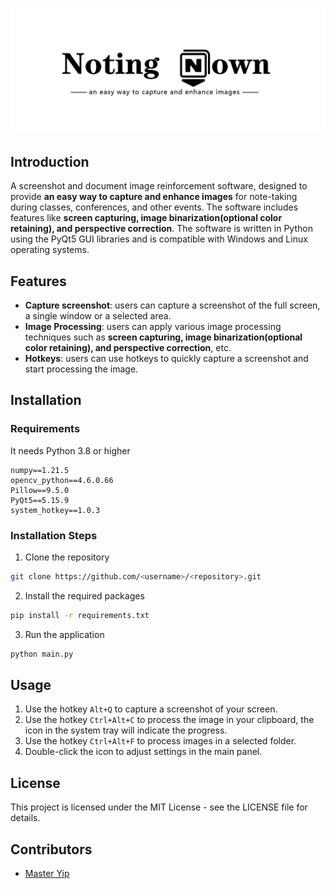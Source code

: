 ![NotingDownCover](README.assets/NotingDownCover.png)

## Introduction

A screenshot and document image reinforcement software, designed to provide **an easy way to capture and enhance images** for note-taking during classes, conferences, and other events. The software includes features like **screen capturing, image binarization(optional color retaining), and perspective correction**.  The software is written in Python using the PyQt5 GUI libraries and is compatible with Windows and Linux operating systems.

## Features

- **Capture screenshot**: users can capture a screenshot of the full screen, a single window or a selected area.
- **Image Processing**: users can apply various image processing techniques such as **screen capturing, image binarization(optional color retaining), and perspective correction**, etc.
- **Hotkeys**: users can use hotkeys to quickly capture a screenshot and start processing the image.

## Installation

### Requirements

It needs Python 3.8 or higher
```
numpy==1.21.5
opencv_python==4.6.0.66
Pillow==9.5.0
PyQt5==5.15.9
system_hotkey==1.0.3
```

### Installation Steps

1. Clone the repository
```bash
git clone https://github.com/<username>/<repository>.git
```

2. Install the required packages
```bash
pip install -r requirements.txt
```

3. Run the application
```bash
python main.py
```

## Usage

1. Use the hotkey `Alt+Q` to capture a screenshot of your screen.
2. Use the hotkey `Ctrl+Alt+C` to process the image in your clipboard, the icon in the system tray will indicate the progress.
3. Use the hotkey `Ctrl+Alt+F` to process images in a selected folder.
4. Double-click the icon to adjust settings in the main panel.

## License

This project is licensed under the MIT License - see the LICENSE file for details.

## Contributors

- [Master Yip](https://github.com/MasterYip)